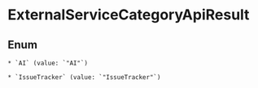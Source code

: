 
# ExternalServiceCategoryApiResult

## Enum


    * `AI` (value: `"AI"`)

    * `IssueTracker` (value: `"IssueTracker"`)



